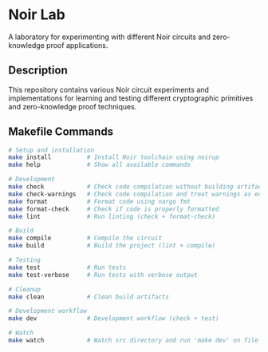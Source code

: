 # Noir Lab

A laboratory for experimenting with different Noir circuits and zero-knowledge proof applications.

## Description

This repository contains various Noir circuit experiments and implementations for learning and testing different cryptographic primitives and zero-knowledge proof techniques.

## Makefile Commands

```bash
# Setup and installation
make install          # Install Noir toolchain using noirup
make help             # Show all available commands

# Development
make check            # Check code compilation without building artifacts
make check-warnings   # Check code compilation and treat warnings as errors
make format           # Format code using nargo fmt
make format-check     # Check if code is properly formatted
make lint             # Run linting (check + format-check)

# Build
make compile          # Compile the circuit
make build            # Build the project (lint + compile)

# Testing
make test             # Run tests
make test-verbose     # Run tests with verbose output

# Cleanup
make clean            # Clean build artifacts

# Development workflow
make dev              # Development workflow (check + test)

# Watch
make watch            # Watch src directory and run 'make dev' on file changes
```

